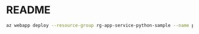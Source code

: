 # README

``` bash
az webapp deploy --resource-group rg-app-service-python-sample --name python-msc-hello --src-path deployment.zip
```